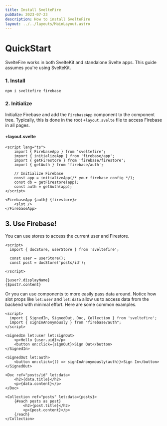 ```yaml
---
title: Install SvelteFire
pubDate: 2023-07-23
description: How to install SvelteFire
layout: ../../layouts/MainLayout.astro
---
```


# QuickStart

SvelteFire works in both SvelteKit and standalone Svelte apps. This guide assumes you're using SvelteKit. 


### 1. Install

```
npm i sveltefire firebase
```

### 2. Initialize

Initialize Firebase and add the `FirebaseApp` component to the component tree. Typically, this is done in the root `+layout.svelte` file to access Firebase in all pages. 

#### +layout.svelte
```svelte
<script lang="ts">
    import { FirebaseApp } from 'sveltefire';
    import { initializeApp } from 'firebase/app';
    import { getFirestore } from 'firebase/firestore';
    import { getAuth } from 'firebase/auth';

    // Initialize Firebase
    const app = initializeApp(/* your firebase config */);
    const db = getFirestore(app);
    const auth = getAuth(app);
</script>

<FirebaseApp {auth} {firestore}>
    <slot />
</FirebaseApp>
```

## 3. Use Firebase!

You can use stores to access the current user and Firestore.

```svelte
<script>
  import { docStore, userStore } from 'sveltefire';

  const user = userStore();
  const post = docStore('posts/id');

</script>

{$user?.displayName}
{$post?.content}
```

Or you can use components to more easily pass data around. Notice how slot props like `let:user` and `let:data` allow us to access data from the backend with minimal effort. Here are some common examples. 

```svelte
<script>
  import { SignedIn, SignedOut, Doc, Collection } from 'sveltefire';
  import { signInAnonymously } from "firebase/auth";
</script>

<SignedIn let:user let:signOut>
    <p>Hello {user.uid}</p>
    <button on:click={signOut}>Sign Out</button>
</SignedIn>

<SignedOut let:auth>
    <button on:click={() => signInAnonymously(auth)}>Sign In</button>
</SignedOut>

<Doc ref="posts/id" let:data>
    <h2>{data.title}</h2>
    <p>{data.content}</p>
</Doc>

<Collection ref="posts" let:data={posts}>
    {#each posts as post}
        <h2>{post.title}</h2>
        <p>{post.content}</p>
    {/each}
</Collection>
```
